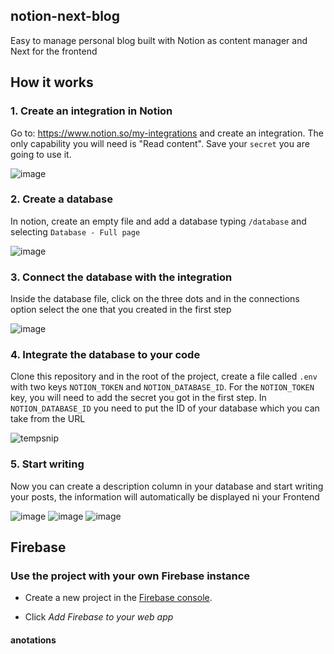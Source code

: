 ## notion-next-blog

Easy to manage personal blog built with Notion as content manager and Next for the frontend


## How it works

### 1. Create an integration in Notion

Go to: https://www.notion.so/my-integrations and create an integration. The only capability you will need is "Read content". Save your `secret` you are going to use it.

![image](https://user-images.githubusercontent.com/4969737/190536384-510539e0-217f-45af-a4b6-9ff0f62408bd.png)


### 2. Create a database

In notion, create an empty file and add a database typing `/database` and selecting `Database - Full page`

![image](https://user-images.githubusercontent.com/4969737/190536711-e236475b-12ec-4e55-aec9-49b734401ccf.png)

### 3. Connect the database with the integration

Inside the database file, click on the three dots and in the connections option select the one that you created in the first step

![image](https://user-images.githubusercontent.com/4969737/190537015-d436bcf7-5d6f-4a6e-98a1-54c8197f0af7.png)

### 4. Integrate the database to your code

Clone this repository and in the root of the project, create a file called `.env` with two keys `NOTION_TOKEN` and `NOTION_DATABASE_ID`. For the `NOTION_TOKEN` key, you will need to add the secret you got in the first step. In `NOTION_DATABASE_ID` you need to put the ID of your database which you can take from the URL 

![tempsnip](https://user-images.githubusercontent.com/4969737/190540715-0c8c599f-bda7-41e7-b4fe-76053d022564.png)


### 5. Start writing

Now you can create a description column in your database and start writing your posts, the information will automatically be displayed ni your Frontend

![image](https://user-images.githubusercontent.com/4969737/190541496-7e96d6bb-6260-45fb-b366-55c061a7df62.png)
![image](https://user-images.githubusercontent.com/4969737/190541594-47788354-3a4d-42aa-9a37-71cdb3ded506.png)
![image](https://user-images.githubusercontent.com/4969737/190541698-2f4096b8-22d6-4741-9b6c-3049800f27e9.png)


## Firebase

### Use the project with your own Firebase instance

- Create a new project in the [Firebase console][3].

- Click *Add Firebase to your web app*



#### anotations
[3]: https://firebase.google.com/